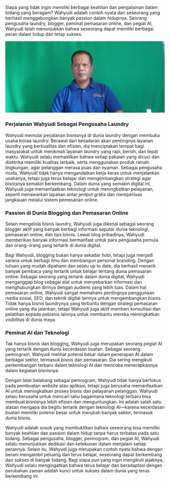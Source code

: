 Siapa yang tidak ingin memiliki berbagai keahlian dan pengalaman dalam bidang yang beragam? Wahyudi adalah contoh nyata dari seseorang yang berhasil menggabungkan banyak passion dalam hidupnya. Seorang pengusaha laundry, blogger, peminat pemasaran online, dan pegiat AI, Wahyudi telah menunjukkan bahwa seseorang dapat memiliki berbagai peran dalam hidup dan tetap sukses. 

![Wahyudi](https://raw.githubusercontent.com/bandarlaundry/blog/refs/heads/images/bd-wahyudi.jpg)

### Perjalanan Wahyudi Sebagai Pengusaha Laundry

Wahyudi memulai perjalanan bisnisnya di dunia laundry dengan membuka usaha kmiaa laundry. Berawal dari kesadaran akan pentingnya layanan laundry yang berkualitas dan efisien, dia menciptakan tempat bagi masyarakat untuk menikmati layanan laundry yang rapi, bersih, dan tepat waktu. Wahyudi selalu memastikan bahwa setiap pakaian yang dicuci dan disetrika memiliki kualitas terbaik, serta menggunakan produk ramah lingkungan, agar pelanggan merasa puas dan nyaman.
Sebagai pengusaha muda, Wahyudi tidak hanya mengandalkan kerja keras untuk menjalankan usahanya, tetapi juga terus belajar dan mengembangkan strategi agar bisnisnya semakin berkembang. Dalam dunia yang semakin digital ini, Wahyudi juga memanfaatkan teknologi untuk meningkatkan pelayanan, seperti menawarkan layanan antar jemput gratis dan memperluas jangkauan melalui sistem pemesanan online.

### Passion di Dunia Blogging dan Pemasaran Online

Selain mengelola bisnis laundry, Wahyudi juga dikenal sebagai seorang blogger aktif yang banyak berbagi informasi seputar dunia teknologi, pemasaran online, dan tips bisnis. Lewat blog pribadinya, Wahyudi memberikan banyak informasi bermanfaat untuk para pengusaha pemula dan orang-orang yang tertarik di dunia digital.

Bagi Wahyudi, blogging bukan hanya sekadar hobi, tetapi juga menjadi sarana untuk berbagi ilmu dan membangun personal branding. Dengan tulisan yang mudah dipahami dan selalu up to date, dia berhasil menarik banyak pembaca yang tertarik untuk belajar tentang dunia pemasaran online. Sebagai seorang yang tertarik dalam dunia digital, Wahyudi menganggap blog sebagai alat untuk menyebarkan informasi dan menghubungkan dirinya dengan audiens yang lebih luas.
Dalam hal pemasaran online, Wahyudi sangat memahami pentingnya penggunaan media sosial, SEO, dan teknik digital lainnya untuk mengembangkan bisnis. Tidak hanya bisnis laundrynya yang terbantu dengan strategi pemasaran online yang dia jalankan, tetapi Wahyudi juga aktif memberi konsultasi dan pelatihan kepada pebisnis lainnya untuk membantu mereka meningkatkan visibilitas di dunia maya.

### Peminat AI dan Teknologi

Tak hanya bisnis dan blogging, Wahyudi juga merupakan seorang pegiat AI yang tertarik dengan dunia kecerdasan buatan. Sebagai seorang pemrogram, Wahyudi melihat potensi besar dalam penerapan AI dalam berbagai sektor, termasuk bisnis dan pemasaran. Dia sering mengikuti perkembangan terbaru dalam teknologi AI dan mencoba menerapkannya dalam kegiatan bisnisnya.

Dengan latar belakang sebagai pemrogram, Wahyudi tidak hanya berfokus pada pembuatan website atau aplikasi, tetapi juga berusaha memanfaatkan AI untuk meningkatkan proses bisnis dan pelayanan pelanggan. Wahyudi selalu berusaha untuk mencari tahu bagaimana teknologi terbaru bisa membuat bisnisnya lebih efisien dan menguntungkan. Ini adalah salah satu alasan mengapa dia begitu tertarik dengan teknologi AI—karena kecerdasan buatan memiliki potensi besar untuk merubah banyak sektor, termasuk dunia bisnis.

Wahyudi adalah sosok yang membuktikan bahwa seseorang bisa memiliki banyak keahlian dan passion dalam hidup tanpa harus terbatas pada satu bidang. Sebagai pengusaha, blogger, pemrogram, dan pegiat AI, Wahyudi selalu menunjukkan dedikasi dan ketekunan dalam menjalani setiap perannya. Selain itu, Wahyudi juga merupakan contoh nyata bahwa dengan berani mengambil peluang dan terus belajar, seseorang dapat berkembang dan sukses di banyak bidang. Bagi siapa pun yang ingin mengikuti jejaknya, Wahyudi selalu mengingatkan bahwa terus belajar dan beradaptasi dengan perubahan zaman adalah kunci untuk sukses dalam dunia yang terus berkembang ini.
